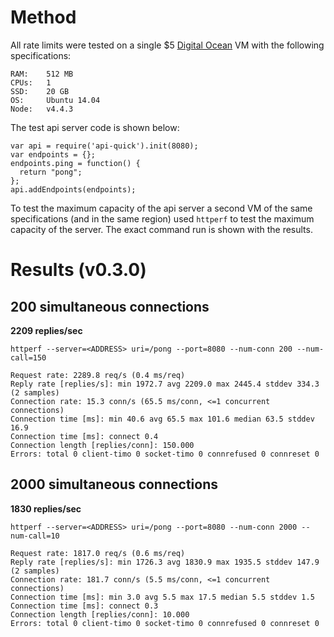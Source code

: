 
# Method

All rate limits were tested on a single $5 [Digital Ocean](https://www.digitalocean.com/) VM with the following specifications:

```
RAM:    512 MB
CPUs:   1
SSD:    20 GB
OS:     Ubuntu 14.04
Node:   v4.4.3
```

The test api server code is shown below:

```
var api = require('api-quick').init(8080);
var endpoints = {};
endpoints.ping = function() {
  return "pong";
};
api.addEndpoints(endpoints);
```

To test the maximum capacity of the api server a second VM of the same specifications (and in the same region) used ```httperf``` to test the maximum capacity of the server. The exact command run is shown with the results.

# Results (v0.3.0)

## 200 simultaneous connections

**2209 replies/sec**

```
httperf --server=<ADDRESS> uri=/pong --port=8080 --num-conn 200 --num-call=150
```

```
Request rate: 2289.8 req/s (0.4 ms/req)
Reply rate [replies/s]: min 1972.7 avg 2209.0 max 2445.4 stddev 334.3 (2 samples)
Connection rate: 15.3 conn/s (65.5 ms/conn, <=1 concurrent connections)
Connection time [ms]: min 40.6 avg 65.5 max 101.6 median 63.5 stddev 16.9
Connection time [ms]: connect 0.4
Connection length [replies/conn]: 150.000
Errors: total 0 client-timo 0 socket-timo 0 connrefused 0 connreset 0
```

## 2000 simultaneous connections

**1830 replies/sec**

```
httperf --server=<ADDRESS> uri=/pong --port=8080 --num-conn 2000 --num-call=10
```

```
Request rate: 1817.0 req/s (0.6 ms/req)
Reply rate [replies/s]: min 1726.3 avg 1830.9 max 1935.5 stddev 147.9 (2 samples)
Connection rate: 181.7 conn/s (5.5 ms/conn, <=1 concurrent connections)
Connection time [ms]: min 3.0 avg 5.5 max 17.5 median 5.5 stddev 1.5
Connection time [ms]: connect 0.3
Connection length [replies/conn]: 10.000
Errors: total 0 client-timo 0 socket-timo 0 connrefused 0 connreset 0
```

